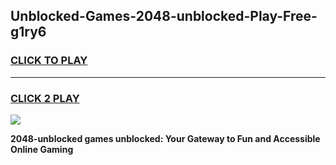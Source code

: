
## Unblocked-Games-2048-unblocked-Play-Free-g1ry6
<h3>
<a href="https://premium76.site?title=2048-unblocked&ref=12A">CLICK TO PLAY</a></h3>
<hr>

<h3>
<a href="https://premium76.site?title=2048-unblocked&ref=12A">CLICK 2 PLAY</a>
  
</h3>

<a href="https://premium76.site?title=2048-unblocked&ref=12A"><img src="https://clearcache.store/games.png"></a>


**2048-unblocked games unblocked: Your Gateway to Fun and Accessible Online Gaming**
